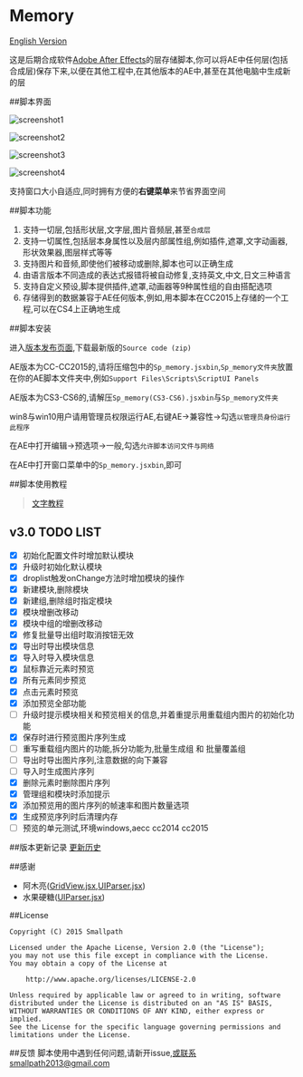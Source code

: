 # Memory

[English Version](https://github.com/Smallpath/Memory/blob/master/wiki/README-EN.md)

这是后期合成软件[Adobe After Effects](https://en.wikipedia.org/wiki/Adobe_After_Effects)的层存储脚本,你可以将AE中任何层(包括合成层)保存下来,以便在其他工程中,在其他版本的AE中,甚至在其他电脑中生成新的层



##脚本界面

![screenshot1](https://raw.githubusercontent.com/Smallpath/Memory/master/_screenshot/1.PNG)

![screenshot2](https://raw.githubusercontent.com/Smallpath/Memory/master/_screenshot/2.PNG)

![screenshot3](https://raw.githubusercontent.com/Smallpath/Memory/master/_screenshot/3.PNG)

![screenshot4](https://raw.githubusercontent.com/Smallpath/Memory/master/_screenshot/4.gif)

支持窗口大小自适应,同时拥有方便的**右键菜单**来节省界面空间


##脚本功能

1. 支持一切层,包括形状层,文字层,图片音频层,甚至`合成层`
2. 支持一切属性,包括层本身属性以及层内部属性组,例如插件,遮罩,文字动画器,形状效果器,图层样式等等
3. 支持图片和音频,即使他们被移动或删除,脚本也可以正确生成
4. 由语言版本不同造成的表达式报错将被自动修复,支持英文,中文,日文三种语言
5. 支持自定义预设,脚本提供插件,遮罩,动画器等9种属性组的自由搭配选项
6. 存储得到的数据兼容于AE任何版本,例如,用本脚本在CC2015上存储的一个工程,可以在CS4上正确地生成


##脚本安装

进入[版本发布页面](https://github.com/Smallpath/Memory/releases),下载最新版的`Source code (zip)` 

AE版本为CC-CC2015的,请将压缩包中的`Sp_memory.jsxbin`,`Sp_memory文件夹`放置在你的AE脚本文件夹中,例如`Support Files\Scripts\ScriptUI Panels`

AE版本为CS3-CS6的,请解压`Sp_memory(CS3-CS6).jsxbin`与`Sp_memory文件夹`

win8与win10用户请用管理员权限运行AE,右键AE->兼容性->勾选`以管理员身份运行此程序`

在AE中打开编辑->预选项->一般,勾选`允许脚本访问文件与网络`

在AE中打开窗口菜单中的`Sp_memory.jsxbin`,即可


##脚本使用教程

>[文字教程](https://github.com/Smallpath/Memory/blob/master/wiki/TUTORIAL.md)

## v3.0 TODO LIST

- [x] 初始化配置文件时增加默认模块
- [x] 升级时初始化默认模块
- [x] droplist触发onChange方法时增加模块的操作
- [x] 新建模块,删除模块
- [x] 新建组,删除组时指定模块
- [x] 模块增删改移动
- [x] 模块中组的增删改移动
- [x] 修复批量导出组时取消按钮无效
- [x] 导出时导出模块信息
- [x] 导入时导入模块信息
- [x] 鼠标靠近元素时预览
- [x] 所有元素同步预览
- [x] 点击元素时预览
- [x] 添加预览全部功能
- [ ] 升级时提示模块相关和预览相关的信息,并着重提示用重载组内图片的初始化功能
- [x] 保存时进行预览图片序列生成
- [ ] 重写重载组内图片的功能,拆分功能为,批量生成组 和 批量覆盖组
- [ ] 导出时导出图片序列,注意数据的向下兼容
- [ ] 导入时生成图片序列
- [x] 删除元素时删除图片序列
- [x] 管理组和模块时添加提示
- [x] 添加预览用的图片序列的帧速率和图片数量选项
- [x] 生成预览序列时后清理内存
- [ ] 预览的单元测试,环境windows,aecc cc2014 cc2015

##版本更新记录
[更新历史](https://github.com/Smallpath/Memory/blob/master/wiki/LOGS.md)

##感谢
- 阿木亮([GridView.jsx](https://github.com/Smallpath/Memory/blob/master/Sp_memory/lib/GridView.jsx),[UIParser.jsx](https://github.com/Smallpath/Memory/blob/master/Sp_memory/lib/UIParser.jsx))
- 水果硬糖([UIParser.jsx](https://github.com/Smallpath/Memory/blob/master/Sp_memory/lib/UIParser.jsx))

##License
```
Copyright (C) 2015 Smallpath

Licensed under the Apache License, Version 2.0 (the "License");
you may not use this file except in compliance with the License.
You may obtain a copy of the License at

    http://www.apache.org/licenses/LICENSE-2.0

Unless required by applicable law or agreed to in writing, software
distributed under the License is distributed on an "AS IS" BASIS,
WITHOUT WARRANTIES OR CONDITIONS OF ANY KIND, either express or implied.
See the License for the specific language governing permissions and
limitations under the License.
```

##反馈
脚本使用中遇到任何问题,请新开issue,或联系smallpath2013@gmail.com
